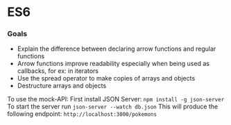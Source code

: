 # ES6 

### Goals
- Explain the difference between declaring arrow functions and regular functions
- Arrow functions improve readability especially when being used as callbacks, for ex: in iterators
- Use the spread operator to make copies of arrays and objects
- Destructure arrays and objects


To use the mock-API:
First install JSON Server: `npm install -g json-server`
To start the server run `json-server --watch db.json`
This will produce the following endpoint: `http://localhost:3000/pokemons`

